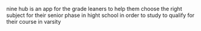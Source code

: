 nine hub is an app for the grade leaners to help them choose the right subject for their senior phase in hight school in order to study to qualify for their course in varsity
